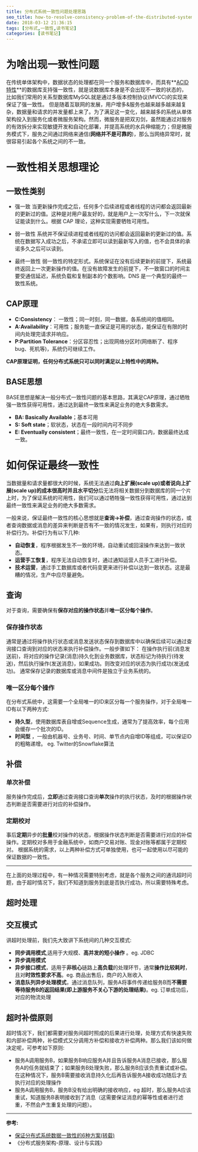 ```yaml
---
title: 分布式系统一致性问题处理思路
seo_title: how-to-resolve-consistency-problem-of-the-distributed-system
date: 2018-03-12 21:36:15
tags: [分布式,一致性,读书笔记]
categories: [读书笔记]
---
```


# 为啥出现一致性问题
在传统单体架构中，数据状态的处理都在同一个服务和数据库中，而具有**[ACID特性](https://baike.baidu.com/item/acid/10738?fr=aladdin)**的数据库支持强一致性，就是说数据库本身是不会出现不一致的状态的，比如我们常用的关系型数据库MySQL就是通过多版本控制协议(MVCC)的实现来保证了强一致性。
但是随着互联网的发展，用户增多&服务也越来越多越来越复杂，数据量和请求的并发量都上来了。为了满足这一变化，越来越多的系统从单体架构投入到服务化或者微服务架构。然而，微服务是把双刃剑，虽然能通过对服务的有效拆分来实现敏捷开发和自动化部署，并提高系统的水兵伸缩能力；但是微服务模式下，服务之间通过网络来通信(**网络并不是可靠的**)，那么当网络异常时，就很容易引起各个系统之间的不一致。

<!-- more -->

# 一致性相关思想理论

## 一致性类别

 - 强一致
当更新操作完成之后，任何多个后续进程或者线程的访问都会返回最新的更新过的值。这种是对用户最友好的，就是用户上一次写什么，下一次就保证能读到什么。根据 CAP 理论，这种实现需要牺牲可用性。

 - 弱一致性
系统并不保证续进程或者线程的访问都会返回最新的更新过的值。系统在数据写入成功之后，不承诺立即可以读到最新写入的值，也不会具体的承诺多久之后可以读到。

 - 最终一致性
弱一致性的特定形式。系统保证在没有后续更新的前提下，系统最终返回上一次更新操作的值。在没有故障发生的前提下，不一致窗口的时间主要受通信延迟，系统负载和复制副本的个数影响。DNS 是一个典型的最终一致性系统。

## CAP原理
 - **C:Consistency**： 一致性；同一时刻，同一数据，各系统间的值相同。
 - **A:Availability**：可用性；服务能一直保证是可用的状态，能保证在有限的时间内处理完请求并响应。
 - **P:Partition Tolerance**：分区容忍性；出现网络分区时(网络断了、程序bug、死机等)，系统仍可继续工作。

**CAP原理证明，任何分布式系统只可以同时满足以上特性中的两种。**

## BASE思想
BASE思想是解决一般分布式一致性问题的基本思路，其满足CAP原理，通过牺牲强一致性获得可用性，通过达到最终一致性来满足业务的绝大多数需求。

 - **BA: Basically Available**；基本可用
 - **S: Soft state**；软状态，状态在一段时间内可不同步
 - **E: Eventually consistent**；最终一致性，在一定时间窗口内，数据最终达成一致。

# 如何保证最终一致性

当数据量和请求量都很大的时候，系统无法通过**向上扩展(scale up)**或者说向上扩展(scale up)的成本很高时并且**水平切分**后无法将相关数据分到数据库的同一个片上时，为了保证系统的可用性，我们可以通过牺牲强一致性获得可用性，通过达到最终一致性来满足业务的绝大多数需求。

一般来说，保证最终一致性的核心思想就是**查询->补偿**，通过查询操作的状态，或者查询数据或消息的差异来判断是否有不一致的情况发生，如果有，则执行对应的补偿行为。补偿行为有以下几种:

- **自动恢复**，程序根据发生不一致的环境，自动重试或回滚操作来达到一致状态。
- **运营手工恢复**，程序无法自动恢复时，通过通知运营人员手工进行补偿。
- **技术运营**，通过手工数据库或者代码变更来进行补偿以达到一致状态。这是最糟的情况，生产中应尽量避免。

## 查询

对于查询，需要确保有**保存对应的操作状态**并**唯一区分每个操作**。

### 保存操作状态
通常是通过将操作执行状态或消息发送状态保存到数据库中以确保后续可以通过查询接口查询到对应的状态来执行补偿操作。一般步骤如下：
 在操作执行前(消息发送前)，将对应的操作记录(消息)持久化到业务数据库，状态标记为待执行(待发送)，然后执行操作(发送消息)，如果成功。则改变对应的状态为执行成功(发送成功)。
通常保存记录的数据库或消息中间件是独立于业务系统的。

### 唯一区分每个操作
在分布式系统中，这需要一个全局唯一的ID来区分每一个服务操作，对于全局唯一ID有以下两种方式:

- **持久型**，使用数据库表自增或Sequence生成，通常为了提高效率，每个应用会缓存一个批次的ID。
- **时间型** ，一般由机器号、业务号、时间、单节点内自增ID等组成，可以保证ID的粗略递增。 eg. Twitter的Snowflake算法

## 补偿
### 单次补偿
服务操作完成后，**立即**通过查询接口查询**单次**操作的执行状态，及时的根据操作状态判断是否需要进行对应的补偿操作。

### 定期校对
事后**定期**异步的**批量**校对操作的状态，根据操作状态判断是否需要进行对应的补偿操作。定期校对多用于金融系统中，如商户交易对账、现金对账等都属于定期校对。
根据系统的需求，以上两种补偿方式可单独使用，也可一起使用以尽可能的保证数据的一致性。

---
在上面的处理过程中，有一种情况需要特别考虑，就是各个服务之间的通讯超时问题，由于超时情况下，我们不知道到服务到底是否执行成功，所以需要特殊考虑。

## 超时处理

## 交互模式
讲超时处理前，我们先大致讲下系统间的几种交互模式:

- **同步调用模式**,适用于大规模、**高并发的短小操作** 。eg. JDBC
-  **异步调用模式**
  - **异步接口模式**，适用于**非核心**链路上**高负载**的处理环节，通常**操作比较耗时**，且对**时效性要求不高**。eg. 商品出售后，商户的入账收入
  - **消息队列异步处理模式**，通过消息队列，服务A将事件传递给服务B而**不需要等待服务B的返回结果(即上游服务不关心下游的处理结果)**。eg. 订单成功后，对应的物流处理

## 超时补偿原则

超时情况下，我们都需要对服务间超时照成的后果进行处理，处理方式有快速失败和内部补偿两种，补偿模式又分调用方补偿和接收方补偿两种。那么我们该如何做决定呢，可参考如下原则:

- 服务A调用服务B，如果服务B响应服务A并且告诉服务A消息已接收，那么服务A的任务就结束了；如果服务B处理失败，那么服务B应该负责重试或补偿。在这种情况下，服务B需要接收消息持久化后再告诉服务A接收成功随后才去执行对应的处理操作
- 服务A调用服务B，服务B没有给出明确的接收响应，eg 超时，那么服务A应该重试，知道服务B表明接收到了消息（这需要保证消息的幂等性或者进行滤重，不然会产生重复处理的问题）。


---
**参考:**
 - [保证分布式系统数据一致性的6种方案(转载)](https://www.cnblogs.com/lzyGod/p/5558474.html)
 - 《分布式服务架构-原理、设计与实践》